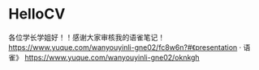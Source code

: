 # HelloCV
各位学长学姐好！！感谢大家审核我的语雀笔记！
https://www.yuque.com/wanyouyinli-gne02/fc8w6n?#《presentation · 语雀》
https://www.yuque.com/wanyouyinli-gne02/oknkgh
